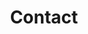 ---
title: Contact
description: >-
  This is a desc
titre: Contact
slug: contact
layout: contact
image: null
i18nlanguage: fr
draft: false
---